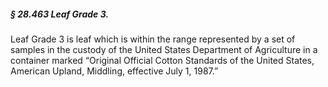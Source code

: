 ##### § 28.463 Leaf Grade 3. #####

Leaf Grade 3 is leaf which is within the range represented by a set of samples in the custody of the United States Department of Agriculture in a container marked “Original Official Cotton Standards of the United States, American Upland, Middling, effective July 1, 1987.”